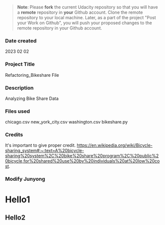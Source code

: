 >**Note**: Please **fork** the current Udacity repository so that you will have a **remote** repository in **your** Github account. Clone the remote repository to your local machine. Later, as a part of the project "Post your Work on Github", you will push your proposed changes to the remote repository in your Github account.

### Date created
2023 02 02

### Project Title
Refactoring_Bikeshare File

### Description
Analyzing Bike Share Data

### Files used
chicago.csv new_york_city.csv washington.csv bikeshare.py

### Credits
It's important to give proper credit. https://en.wikipedia.org/wiki/Bicycle-sharing_system#:~:text=A%20bicycle-sharing%20system%2C%20bike%20share%20program%2C%20public%20bicycle,for%20shared%20use%20by%20individuals%20at%20low%20cost.

### Modify Junyong

# Hello1

## Hello2

